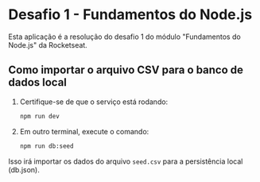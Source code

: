 # Desafio 1 - Fundamentos do Node.js

Esta aplicação é a resolução do desafio 1 do módulo "Fundamentos do Node.js" da Rocketseat.

## Como importar o arquivo CSV para o banco de dados local

1. Certifique-se de que o serviço está rodando:
   ```bash
   npm run dev
   ```
2. Em outro terminal, execute o comando:
   ```bash
   npm run db:seed
   ```

Isso irá importar os dados do arquivo `seed.csv` para a persistência local (db.json).
